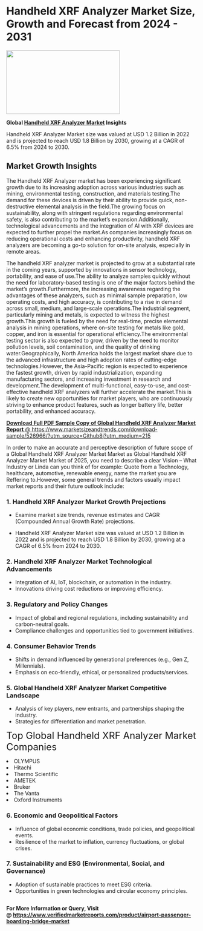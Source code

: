 <H1>Handheld XRF Analyzer Market Size, Growth and Forecast from 2024 - 2031</H1><img class="aligncenter size-medium wp-image-584254" src="https://thirdeyenews.in/wp-content/uploads/2024/09/Global-Market-Research-300x168.jpeg" alt="" width="300" height="168" /><p><strong>Global&nbsp;<a href="https://www.marketsizeandtrends.com/download-sample/526966/?utm_source=Github8j?utm_medium=215">Handheld XRF Analyzer Market</a> Insights</strong></p><p>Handheld XRF Analyzer Market size was valued at USD 1.2 Billion in 2022 and is projected to reach USD 1.8 Billion by 2030, growing at a CAGR of 6.5% from 2024 to 2030.</p><p><h2>Market Growth Insights</h2> The Handheld XRF Analyzer market has been experiencing significant growth due to its increasing adoption across various industries such as mining, environmental testing, construction, and materials testing.The demand for these devices is driven by their ability to provide quick, non-destructive elemental analysis in the field.The growing focus on sustainability, along with stringent regulations regarding environmental safety, is also contributing to the market’s expansion.Additionally, technological advancements and the integration of AI with XRF devices are expected to further propel the market.As companies increasingly focus on reducing operational costs and enhancing productivity, handheld XRF analyzers are becoming a go-to solution for on-site analysis, especially in remote areas.<p><a href="#"></a></p> The handheld XRF analyzer market is projected to grow at a substantial rate in the coming years, supported by innovations in sensor technology, portability, and ease of use.The ability to analyze samples quickly without the need for laboratory-based testing is one of the major factors behind the market’s growth.Furthermore, the increasing awareness regarding the advantages of these analyzers, such as minimal sample preparation, low operating costs, and high accuracy, is contributing to a rise in demand across small, medium, and large-scale operations.The industrial segment, particularly mining and metals, is expected to witness the highest growth.This growth is fueled by the need for real-time, precise elemental analysis in mining operations, where on-site testing for metals like gold, copper, and iron is essential for operational efficiency.The environmental testing sector is also expected to grow, driven by the need to monitor pollution levels, soil contamination, and the quality of drinking water.Geographically, North America holds the largest market share due to the advanced infrastructure and high adoption rates of cutting-edge technologies.However, the Asia-Pacific region is expected to experience the fastest growth, driven by rapid industrialization, expanding manufacturing sectors, and increasing investment in research and development.The development of multi-functional, easy-to-use, and cost-effective handheld XRF analyzers will further accelerate the market.This is likely to create new opportunities for market players, who are continuously striving to enhance product features, such as longer battery life, better portability, and enhanced accuracy.<p><a href="#"></p><p><span class=""><strong>Download Full PDF Sample Copy of Global Handheld XRF Analyzer Market Report</strong> @ <a href="https://www.marketsizeandtrends.com/download-sample/526966/?utm_source=Github8j?utm_medium=215" target="_blank">https://www.marketsizeandtrends.com/download-sample/526966/?utm_source=Github8j?utm_medium=215</a></span></p><p>In order to make an accurate and perceptive description of future scope of a Global&nbsp;Handheld XRF Analyzer Market Market as Global&nbsp;Handheld XRF Analyzer Market Market of 2025, you need to describe a clear Vision &ndash; What Industry or Linda can you think of for example: Quote from a Technology, healthcare, automotive, renewable energy, name the market you are Reffering to.However, some general trends and factors usually impact market reports and their future outlook include:</p><h3>1.&nbsp;<strong>Handheld XRF Analyzer Market Growth Projections</strong></h3><ul><li>Examine market size trends, revenue estimates and CAGR (Compounded Annual Growth Rate) projections.</li><li><p>Handheld XRF Analyzer Market size was valued at USD 1.2 Billion in 2022 and is projected to reach USD 1.8 Billion by 2030, growing at a CAGR of 6.5% from 2024 to 2030.</p></li></ul><h3>2.&nbsp;<strong>Handheld XRF Analyzer Market Technological Advancements</strong></h3><ul><li>Integration of AI, IoT, blockchain, or automation in the industry.</li><li>Innovations driving cost reductions or improving efficiency.</li></ul><h3>3.&nbsp;<strong>Regulatory and Policy Changes</strong></h3><ul><li>Impact of global and regional regulations, including sustainability and carbon-neutral goals.</li><li>Compliance challenges and opportunities tied to government initiatives.</li></ul><h3>4.&nbsp;<strong>Consumer Behavior Trends</strong></h3><ul><li>Shifts in demand influenced by generational preferences (e.g., Gen Z, Millennials).</li><li>Emphasis on eco-friendly, ethical, or personalized products/services.</li></ul><h3>5.&nbsp;<strong>Global Handheld XRF Analyzer Market Competitive Landscape</strong></h3><ul><li>Analysis of key players, new entrants, and partnerships shaping the industry.</li><li>Strategies for differentiation and market penetration.</li></ul><p data-pm-slice="1 1 []"><span style="color: inherit; font-family: inherit; font-size: 25px;">Top Global Handheld XRF Analyzer Market Companies</span></p><div class="" data-test-id=""><p><li>OLYMPUS</li><li> Hitachi</li><li> Thermo Scientific</li><li> AMETEK</li><li> Bruker</li><li> The Vanta</li><li> Oxford Instruments</li></p></div><h3>6.&nbsp;<strong>Economic and Geopolitical Factors</strong></h3><ul><li>Influence of global economic conditions, trade policies, and geopolitical events.</li><li>Resilience of the market to inflation, currency fluctuations, or global crises.</li></ul><h3>7.&nbsp;<strong>Sustainability and ESG (Environmental, Social, and Governance)</strong></h3><ul><li>Adoption of sustainable practices to meet ESG criteria.</li><li>Opportunities in green technologies and circular economy principles.</li></ul><h2><strong style="font-size: 14px;">For More Information or Query, Visit @&nbsp;</strong><a style="background-color: #ffffff; font-size: 14px;" href="https://www.marketsizeandtrends.com/report/handheld-xrf-analyzer-market/" target="_blank">https://www.verifiedmarketreports.com/product/airport-passenger-boarding-bridge-market</a></h2>